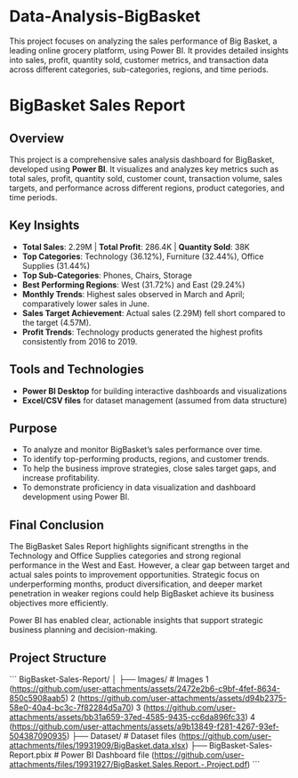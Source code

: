 # Data-Analysis-BigBasket
This project focuses on analyzing the sales performance of Big Basket, a leading online grocery platform, using Power BI. It provides detailed insights into sales, profit, quantity sold, customer metrics, and transaction data across different categories, sub-categories, regions, and time periods.
# BigBasket Sales Report 

## Overview
This project is a comprehensive sales analysis dashboard for BigBasket, developed using **Power BI**. It visualizes and analyzes key metrics such as total sales, profit, quantity sold, customer count, transaction volume, sales targets, and performance across different regions, product categories, and time periods.

## Key Insights
- **Total Sales**: 2.29M | **Total Profit**: 286.4K | **Quantity Sold**: 38K
- **Top Categories**: Technology (36.12%), Furniture (32.44%), Office Supplies (31.44%)
- **Top Sub-Categories**: Phones, Chairs, Storage
- **Best Performing Regions**: West (31.72%) and East (29.24%)
- **Monthly Trends**: Highest sales observed in March and April; comparatively lower sales in June.
- **Sales Target Achievement**: Actual sales (2.29M) fell short compared to the target (4.57M).
- **Profit Trends**: Technology products generated the highest profits consistently from 2016 to 2019.

## Tools and Technologies
- **Power BI Desktop** for building interactive dashboards and visualizations
- **Excel/CSV files** for dataset management (assumed from data structure)

## Purpose
- To analyze and monitor BigBasket’s sales performance over time.
- To identify top-performing products, regions, and customer trends.
- To help the business improve strategies, close sales target gaps, and increase profitability.
- To demonstrate proficiency in data visualization and dashboard development using Power BI.

## Final Conclusion
The BigBasket Sales Report highlights significant strengths in the Technology and Office Supplies categories and strong regional performance in the West and East. However, a clear gap between target and actual sales points to improvement opportunities. Strategic focus on underperforming months, product diversification, and deeper market penetration in weaker regions could help BigBasket achieve its business objectives more efficiently.

Power BI has enabled clear, actionable insights that support strategic business planning and decision-making.

## Project Structure
\`\`\`
BigBasket-Sales-Report/
│
├── Images/          # Images 1 (https://github.com/user-attachments/assets/2472e2b6-c9bf-4fef-8634-850c5908aab5) 2 (https://github.com/user-attachments/assets/d94b2375-58e0-40a4-bc3c-7f82284d5a70) 3 (https://github.com/user-attachments/assets/bb31a659-37ed-4585-9435-cc6da896fc33) 4 (https://github.com/user-attachments/assets/a9b13849-f281-4267-93ef-504387090935) 
├── Dataset/         # Dataset files (https://github.com/user-attachments/files/19931909/BigBasket.data.xlsx)
├── BigBasket-Sales-Report.pbix  # Power BI Dashboard file (https://github.com/user-attachments/files/19931927/BigBasket.Sales.Report.-.Project.pdf)
\`\`\`
